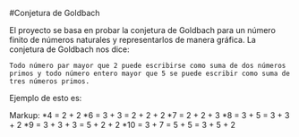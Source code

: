 #Conjetura de Goldbach

El proyecto se basa en probar la conjetura de Goldbach para un número finito de números naturales y representarlos de manera gráfica. La conjetura de Goldbach nos dice:

<p align="center">

	Todo número par mayor que 2 puede escribirse como suma de dos números primos y todo número entero mayor que 5 se puede escribir como suma de tres números primos.
	
</p>

Ejemplo de esto es:

Markup:
        *4 = 2 + 2
        *6 = 3 + 3 = 2 + 2 + 2
        *7 = 2 + 2 + 3
        *8 = 3 + 5 = 3 + 3 + 2
        *9 = 3 + 3 + 3 = 5 + 2 + 2
        *10 = 3 + 7 = 5 + 5 = 3 + 5 + 2 

